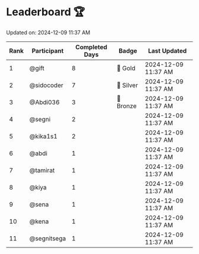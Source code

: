 # Leaderboard 🏆

Updated on: 2024-12-09 11:37 AM

| Rank | Participant       | Completed Days | Badge      | Last Updated         |
|------|-------------------|----------------|------------|----------------------|
| 1    | @gift             | 8              | 🏅 Gold     | 2024-12-09 11:37 AM |
| 2    | @sidocoder        | 7              | 🥈 Silver   | 2024-12-09 11:37 AM |
| 3    | @Abdi036          | 3              | 🥉 Bronze   | 2024-12-09 11:37 AM |
| 4    | @segni            | 2              |            | 2024-12-09 11:37 AM |
| 5    | @kika1s1          | 2              |            | 2024-12-09 11:37 AM |
| 6    | @abdi             | 1              |            | 2024-12-09 11:37 AM |
| 7    | @tamirat          | 1              |            | 2024-12-09 11:37 AM |
| 8    | @kiya             | 1              |            | 2024-12-09 11:37 AM |
| 9    | @sena             | 1              |            | 2024-12-09 11:37 AM |
| 10   | @kena             | 1              |            | 2024-12-09 11:37 AM |
| 11   | @segnitsega       | 1              |            | 2024-12-09 11:37 AM |
